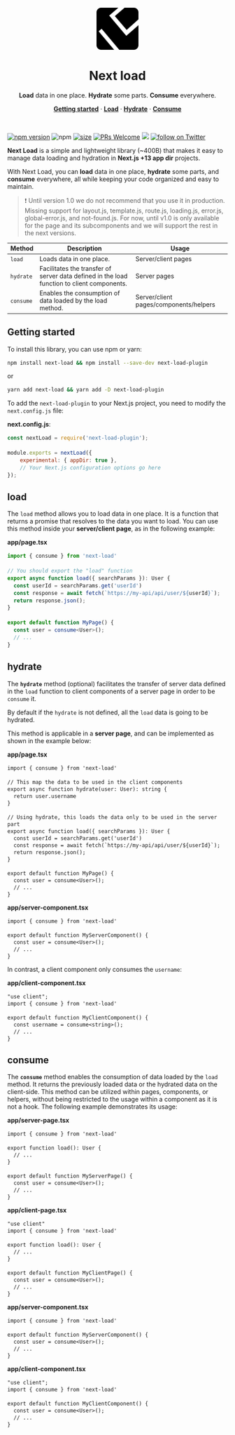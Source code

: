 <p align="center">
    <img src="./next-load-logo.svg" height="96">
    <h1 align="center">Next load</h1>
</p>

<p align="center">
  <b>Load</b> data in one place. <b>Hydrate</b> some parts. <b>Consume</b> everywhere.
</p>

<p align="center">
  <a href="#getting-started"><strong>Getting started</strong></a> ·
  <a href="#load"><strong>Load</strong></a> ·
  <a href="#hydrate"><strong>Hydrate</strong></a> ·
  <a href="#consume"><strong>Consume</strong></a>
</p>
<br/>

[![npm version](https://badge.fury.io/js/next-load.svg)](https://badge.fury.io/js/next-load)
![npm](https://img.shields.io/npm/dw/next-load)
[![size](https://img.shields.io/bundlephobia/minzip/next-load)](https://bundlephobia.com/package/next-load)
<a href="https://github.com/aralroca/next-load/actions?query=workflow%3ACI" alt="Tests status">
[![PRs Welcome](https://img.shields.io/badge/PRs-welcome-brightgreen.svg?style=flat-square)](https://github.com/aralroca/next-translate-plugin/blob/main/CONTRIBUTING.md)
<img src="https://github.com/aralroca/next-load/workflows/CI/badge.svg" /></a>
<a href="https://twitter.com/intent/follow?screen_name=aralroca">
<img src="https://img.shields.io/twitter/follow/aralroca?style=social&logo=twitter"
            alt="follow on Twitter"></a>

**Next Load** is a simple and lightweight library (~400B) that makes it easy to manage data loading and hydration in **Next.js +13 app dir** projects.

With Next Load, you can **load** data in one place, **hydrate** some parts, and **consume** everywhere, all while keeping your code organized and easy to maintain.

> ❗️ Until version 1.0 we do not recommend that you use it in production.  Missing support for layout.js, template.js, route.js, loading.js, error.js, global-error.js, and not-found.js. For now, until v1.0 is only available for the page and its subcomponents and we will support the rest in the next versions.

| Method  | Description                                                        | Usage                             |
|---------|--------------------------------------------------------------------|-----------------------------------|
| `load`    | Loads data in one place.                                           | Server/client pages|
| `hydrate` | Facilitates the transfer of server data defined in the load function to client components. | Server pages                       |
| `consume` | Enables the consumption of data loaded by the load method.         | Server/client pages/components/helpers    |

## Getting started

To install this library, you can use npm or yarn:

```bash
npm install next-load && npm install --save-dev next-load-plugin
```

or

```bash
yarn add next-load && yarn add -D next-load-plugin
```

To add the `next-load-plugin` to your Next.js project, you need to modify the `next.config.js` file:

**next.config.js**:
```js
const nextLoad = require('next-load-plugin');

module.exports = nextLoad({
    experimental: { appDir: true },
    // Your Next.js configuration options go here
});
```

## load

The `load` method allows you to load data in one place. It is a function that returns a promise that resolves to the data you want to load. You can use this method inside your **server/client page**, as in the following example:

**app/page.tsx**
```ts
import { consume } from 'next-load'

// You should export the "load" function
export async function load({ searchParams }): User {
  const userId = searchParams.get('userId')
  const response = await fetch(`https://my-api/api/user/${userId}`);
  return response.json();
}

export default function MyPage() {
  const user = consume<User>();
  // ...
}
```

## hydrate

The **`hydrate`** method (optional) facilitates the transfer of server data defined in the `load` function to client components of a server page in order to be `consume` it.

By default if the `hydrate` is not defined, all the `load` data is going to be hydrated.


This method is applicable in a **server page**, and can be implemented as shown in the example below:

**app/page.tsx**
```tsx
import { consume } from 'next-load'

// This map the data to be used in the client components
export async function hydrate(user: User): string {
  return user.username
}

// Using hydrate, this loads the data only to be used in the server part
export async function load({ searchParams }): User {
  const userId = searchParams.get('userId')
  const response = await fetch(`https://my-api/api/user/${userId}`);
  return response.json();
}

export default function MyPage() {
  const user = consume<User>();
  // ...
}
```

**app/server-component.tsx**
```tsx
import { consume } from 'next-load'

export default function MyServerComponent() {
  const user = consume<User>();
  // ...
}
```

In contrast, a client component only consumes the `username`:


**app/client-component.tsx**
```tsx
"use client";
import { consume } from 'next-load'

export default function MyClientComponent() {
  const username = consume<string>();
  // ...
}
```

## consume

The **`consume`** method enables the consumption of data loaded by the `load` method. It returns the previously loaded data or the hydrated data on the client-side. This method can be utilized within pages, components, or helpers, without being restricted to the usage within a component as it is not a hook. The following example demonstrates its usage:

**app/server-page.tsx**
```tsx
import { consume } from 'next-load'

export function load(): User {
  // ...
}

export default function MyServerPage() {
  const user = consume<User>();
  // ...
}
```

**app/client-page.tsx**
```tsx
"use client"
import { consume } from 'next-load'

export function load(): User {
  // ...
}

export default function MyClientPage() {
  const user = consume<User>();
  // ...
}
```

**app/server-component.tsx**
```tsx
import { consume } from 'next-load'

export default function MyServerComponent() {
  const user = consume<User>();
  // ...
}
```

**app/client-component.tsx**
```tsx
"use client";
import { consume } from 'next-load'

export default function MyClientComponent() {
  const user = consume<User>();
  // ...
}
```